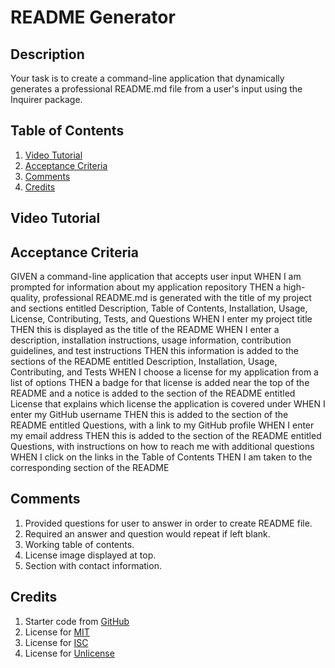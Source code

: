 # README Generator

## Description

Your task is to create a command-line application that dynamically generates a professional README.md file from a user's input using the Inquirer package.

## Table of Contents

1. [Video Tutorial](#video-tutorial)
2. [Acceptance Criteria](#acceptance-criteria)
3. [Comments](#comments)
4. [Credits](#credits)

## Video Tutorial

## Acceptance Criteria

GIVEN a command-line application that accepts user input
WHEN I am prompted for information about my application repository
THEN a high-quality, professional README.md is generated with the title of my project and sections entitled Description, Table of Contents, Installation, Usage, License, Contributing, Tests, and Questions
WHEN I enter my project title
THEN this is displayed as the title of the README
WHEN I enter a description, installation instructions, usage information, contribution guidelines, and test instructions
THEN this information is added to the sections of the README entitled Description, Installation, Usage, Contributing, and Tests
WHEN I choose a license for my application from a list of options
THEN a badge for that license is added near the top of the README and a notice is added to the section of the README entitled License that explains which license the application is covered under
WHEN I enter my GitHub username
THEN this is added to the section of the README entitled Questions, with a link to my GitHub profile
WHEN I enter my email address
THEN this is added to the section of the README entitled Questions, with instructions on how to reach me with additional questions
WHEN I click on the links in the Table of Contents
THEN I am taken to the corresponding section of the README

## Comments

1. Provided questions for user to answer in order to create README file.
2. Required an answer and question would repeat if left blank.
3. Working table of contents.
4. License image displayed at top.
5. Section with contact information.

## Credits

1. Starter code from [GitHub](https://github.com/coding-boot-camp/potential-enigma)
2. License for [MIT](https://opensource.org/licenses/MIT)
3. License for [ISC](https://opensource.org/licenses/ISC)
4. License for [Unlicense](https://unlicense.org/)